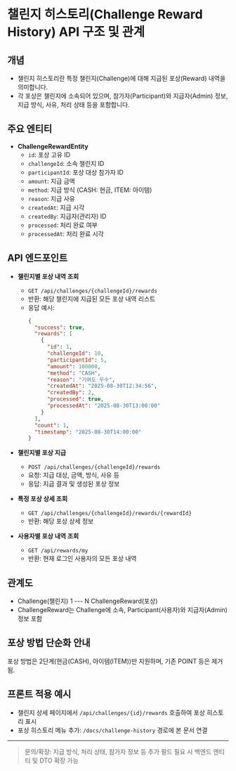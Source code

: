 # 챌린지 히스토리(Challenge Reward History) API 구조 및 관계

## 개념
- 챌린지 히스토리란 특정 챌린지(Challenge)에 대해 지급된 포상(Reward) 내역을 의미합니다.
- 각 포상은 챌린지에 소속되어 있으며, 참가자(Participant)와 지급자(Admin) 정보, 지급 방식, 사유, 처리 상태 등을 포함합니다.

## 주요 엔티티
- **ChallengeRewardEntity**
  - `id`: 포상 고유 ID
  - `challengeId`: 소속 챌린지 ID
  - `participantId`: 포상 대상 참가자 ID
  - `amount`: 지급 금액
  - `method`: 지급 방식 (CASH: 현금, ITEM: 아이템)
  - `reason`: 지급 사유
  - `createdAt`: 지급 시각
  - `createdBy`: 지급자(관리자) ID
  - `processed`: 처리 완료 여부
  - `processedAt`: 처리 완료 시각

## API 엔드포인트
- **챌린지별 포상 내역 조회**
  - `GET /api/challenges/{challengeId}/rewards`
  - 반환: 해당 챌린지에 지급된 모든 포상 내역 리스트
  - 응답 예시:
    ```json
    {
      "success": true,
      "rewards": [
        {
          "id": 1,
          "challengeId": 10,
          "participantId": 5,
          "amount": 100000,
          "method": "CASH",
          "reason": "기여도 우수",
          "createdAt": "2025-08-30T12:34:56",
          "createdBy": 2,
          "processed": true,
          "processedAt": "2025-08-30T13:00:00"
        }
      ],
      "count": 1,
      "timestamp": "2025-08-30T14:00:00"
    }
    ```

- **챌린지별 포상 지급**
  - `POST /api/challenges/{challengeId}/rewards`
  - 요청: 지급 대상, 금액, 방식, 사유 등
  - 응답: 지급 결과 및 생성된 포상 정보

- **특정 포상 상세 조회**
  - `GET /api/challenges/{challengeId}/rewards/{rewardId}`
  - 반환: 해당 포상 상세 정보

- **사용자별 포상 내역 조회**
  - `GET /api/rewards/my`
  - 반환: 현재 로그인 사용자의 모든 포상 내역

## 관계도
- Challenge(챌린지) 1 --- N ChallengeReward(포상)
- ChallengeReward는 Challenge에 소속, Participant(사용자)와 지급자(Admin) 정보 포함

## 포상 방법 단순화 안내
포상 방법은 2단계(현금(CASH), 아이템(ITEM))만 지원하며, 기존 POINT 등은 제거됨.

## 프론트 적용 예시
- 챌린지 상세 페이지에서 `/api/challenges/{id}/rewards` 호출하여 포상 히스토리 표시
- 포상 히스토리 메뉴 추가: `/docs/challenge-history` 경로에 본 문서 연결

---

> 문의/확장: 지급 방식, 처리 상태, 참가자 정보 등 추가 필드 필요 시 백엔드 엔티티 및 DTO 확장 가능
